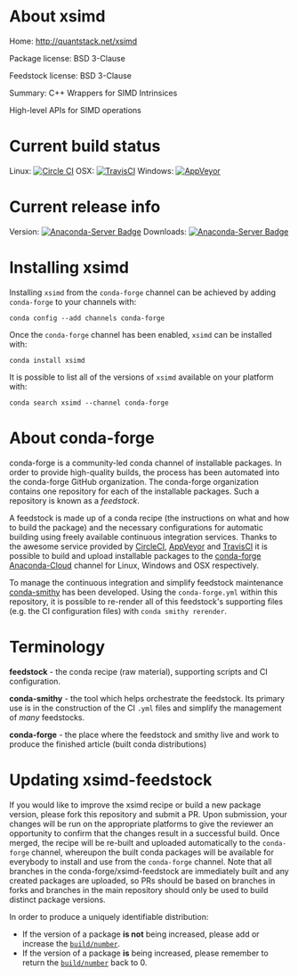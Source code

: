 About xsimd
===========

Home: http://quantstack.net/xsimd

Package license: BSD 3-Clause

Feedstock license: BSD 3-Clause

Summary: C++ Wrappers for SIMD Intrinsices

High-level APIs for SIMD operations

Current build status
====================

Linux: [![Circle CI](https://circleci.com/gh/conda-forge/xsimd-feedstock.svg?style=shield)](https://circleci.com/gh/conda-forge/xsimd-feedstock)
OSX: [![TravisCI](https://travis-ci.org/conda-forge/xsimd-feedstock.svg?branch=master)](https://travis-ci.org/conda-forge/xsimd-feedstock)
Windows: [![AppVeyor](https://ci.appveyor.com/api/projects/status/github/conda-forge/xsimd-feedstock?svg=True)](https://ci.appveyor.com/project/conda-forge/xsimd-feedstock/branch/master)

Current release info
====================
Version: [![Anaconda-Server Badge](https://anaconda.org/conda-forge/xsimd/badges/version.svg)](https://anaconda.org/conda-forge/xsimd)
Downloads: [![Anaconda-Server Badge](https://anaconda.org/conda-forge/xsimd/badges/downloads.svg)](https://anaconda.org/conda-forge/xsimd)

Installing xsimd
================

Installing `xsimd` from the `conda-forge` channel can be achieved by adding `conda-forge` to your channels with:

```
conda config --add channels conda-forge
```

Once the `conda-forge` channel has been enabled, `xsimd` can be installed with:

```
conda install xsimd
```

It is possible to list all of the versions of `xsimd` available on your platform with:

```
conda search xsimd --channel conda-forge
```


About conda-forge
=================

conda-forge is a community-led conda channel of installable packages.
In order to provide high-quality builds, the process has been automated into the
conda-forge GitHub organization. The conda-forge organization contains one repository
for each of the installable packages. Such a repository is known as a *feedstock*.

A feedstock is made up of a conda recipe (the instructions on what and how to build
the package) and the necessary configurations for automatic building using freely
available continuous integration services. Thanks to the awesome service provided by
[CircleCI](https://circleci.com/), [AppVeyor](http://www.appveyor.com/)
and [TravisCI](https://travis-ci.org/) it is possible to build and upload installable
packages to the [conda-forge](https://anaconda.org/conda-forge)
[Anaconda-Cloud](http://docs.anaconda.org/) channel for Linux, Windows and OSX respectively.

To manage the continuous integration and simplify feedstock maintenance
[conda-smithy](http://github.com/conda-forge/conda-smithy) has been developed.
Using the ``conda-forge.yml`` within this repository, it is possible to re-render all of
this feedstock's supporting files (e.g. the CI configuration files) with ``conda smithy rerender``.


Terminology
===========

**feedstock** - the conda recipe (raw material), supporting scripts and CI configuration.

**conda-smithy** - the tool which helps orchestrate the feedstock.
                   Its primary use is in the construction of the CI ``.yml`` files
                   and simplify the management of *many* feedstocks.

**conda-forge** - the place where the feedstock and smithy live and work to
                  produce the finished article (built conda distributions)


Updating xsimd-feedstock
========================

If you would like to improve the xsimd recipe or build a new
package version, please fork this repository and submit a PR. Upon submission,
your changes will be run on the appropriate platforms to give the reviewer an
opportunity to confirm that the changes result in a successful build. Once
merged, the recipe will be re-built and uploaded automatically to the
`conda-forge` channel, whereupon the built conda packages will be available for
everybody to install and use from the `conda-forge` channel.
Note that all branches in the conda-forge/xsimd-feedstock are
immediately built and any created packages are uploaded, so PRs should be based
on branches in forks and branches in the main repository should only be used to
build distinct package versions.

In order to produce a uniquely identifiable distribution:
 * If the version of a package **is not** being increased, please add or increase
   the [``build/number``](http://conda.pydata.org/docs/building/meta-yaml.html#build-number-and-string).
 * If the version of a package **is** being increased, please remember to return
   the [``build/number``](http://conda.pydata.org/docs/building/meta-yaml.html#build-number-and-string)
   back to 0.

